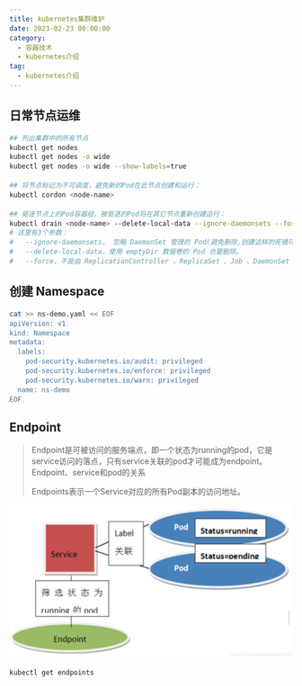 ```yaml
---
title: kubernetes集群维护
date: 2023-02-23 00:00:00
category: 
  - 容器技术
  - kubernetes介绍
tag: 
  - kubernetes介绍
---
```


## 日常节点运维

```bash
## 列出集群中的所有节点
kubectl get nodes
kubectl get nodes -o wide
kubectl get nodes -o wide --show-labels=true

## 将节点标记为不可调度，避免新的Pod在此节点创建和运行：
kubectl cordon <node-name>

## 驱逐节点上的Pod容器组，被驱逐的Pod将在其它节点重新创建运行：
kubectl drain <node-name> --delete-local-data --ignore-daemonsets --force
# 这里有3个参数：
#   --ignore-daemonsets， 忽略 DaemonSet 管理的 Pod(避免删除,创建这样的死循环)。
#   --delete-local-data，使用 emptyDir 数据卷的 Pod 也要删除。
#   --force，不是由 ReplicationController 、ReplicaSet 、Job 、DaemonSet 、StatefulSet 管理的Pod(没有绑定任何控制器)也要删除。
```

## 创建 Namespace

```bash
cat >> ns-demo.yaml << EOF
apiVersion: v1
kind: Namespace
metadata:
  labels:
    pod-security.kubernetes.io/audit: privileged
    pod-security.kubernetes.io/enforce: privileged
    pod-security.kubernetes.io/warn: privileged
  name: ns-demo
EOF
```

## Endpoint

> Endpoint是可被访问的服务端点，即一个状态为running的pod，它是service访问的落点，只有service关联的pod才可能成为endpoint。
Endpoint、service和pod的关系
>
> Endpoints表示一个Service对应的所有Pod副本的访问地址。

![endpoint](./library/endpoint.png)

```bash
kubectl get endpoints
```
